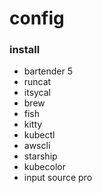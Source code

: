 # config

### install

- bartender 5
- runcat
- itsycal
- brew
- fish
- kitty
- kubectl
- awscli
- starship
- kubecolor
- input source pro
